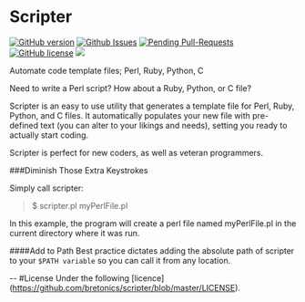 Scripter 
===
[![GitHub version](https://badge.fury.io/gh/bretonics%2Fscripter.svg)](http://badge.fury.io/gh/bretonics%2Fscripter)
[![Github Issues](http://githubbadges.herokuapp.com/bretonics/scripter/issues.svg)](https://github.com/bretonics/scripter/issues)
[![Pending Pull-Requests](http://githubbadges.herokuapp.com/bretonics/scripter/pulls.svg)](https://github.com/bretonics/scripter/pulls)
[![GitHub license](https://img.shields.io/badge/License-MIT-blue.svg)]()
![](https://reposs.herokuapp.com/?path=bretonics/scripter)



Automate code template files; Perl, Ruby, Python, C

Need to write a Perl script? How about a Ruby, Python, or C file?

Scripter is an easy  to use utility that generates a template file for Perl, Ruby, Python, and C files. It automatically populates your new file with pre-defined text (you can alter to your likings and needs), setting you ready to actually start coding.

Scripter is perfect for new coders, as well as veteran programmers.

###Diminish Those Extra Keystrokes

Simply call scripter:
>$ scripter.pl myPerlFile.pl

In this example, the program will create a perl file named myPerlFile.pl in the current directory where it was run.

####Add to Path
Best practice dictates adding the absolute path of scripter to your `$PATH variable` so you can call it from any location.

--
#License
Under the following [licence] (https://github.com/bretonics/scripter/blob/master/LICENSE).
